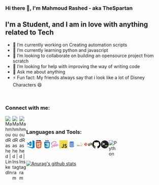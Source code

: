 ### Hi there 👋, I'm Mahmoud Rashed - aka TheSpartan 

## I'm a Student, and I am in love with anything related to Tech 

- 🔭 I’m currently working on Creating automation scripts 
- 🌱 I’m currently learning python and javascript
- 👯 I’m looking to collaborate on building an opensource project from scratch 
- 🤔 I’m looking for help with improving the way of writing code 
- 💬 Ask me about anything 
- ⚡ Fun fact: My friends always say that i look like a lot of Disney Characters 😄 
<!--- - 📫 How to reach me: ... ---> 
<!--- - 😄 Pronouns: ... ---> 

<br> 

### Connect with me: 

[<img align="left" alt="MahmoudRashed | LinkedIn" width="22px" src="https://cdn.jsdelivr.net/npm/simple-icons@v3/icons/linkedin.svg" />][linkedin] 
[<img align="left" alt="MahmoudRashed | Instagram" width="22px" src="https://cdn.jsdelivr.net/npm/simple-icons@v3/icons/instagram.svg" />][instagram] 
[<img align="left" alt="MahmoudRashed | Instagram" width="22px" src="https://cdn.jsdelivr.net/npm/simple-icons@v3/icons/facebook.svg" />][facebook]

<br> 

### Languages and Tools:

[<img align="left" alt="Visual Studio Code" width="26px" src="https://raw.githubusercontent.com/github/explore/80688e429a7d4ef2fca1e82350fe8e3517d3494d/topics/visual-studio-code/visual-studio-code.png" />][linkedin] 
[<img align="left" alt="HTML5" width="26px" src="https://raw.githubusercontent.com/github/explore/80688e429a7d4ef2fca1e82350fe8e3517d3494d/topics/html/html.png" />][linkedin] 
[<img align="left" alt="CSS3" width="26px" src="https://raw.githubusercontent.com/github/explore/80688e429a7d4ef2fca1e82350fe8e3517d3494d/topics/css/css.png" />][linkedin] 
[<img align="left" alt="Sass" width="26px" src="https://raw.githubusercontent.com/github/explore/80688e429a7d4ef2fca1e82350fe8e3517d3494d/topics/sass/sass.png" />][linkedin] 
[<img align="left" alt="JavaScript" width="26px" src="https://raw.githubusercontent.com/github/explore/80688e429a7d4ef2fca1e82350fe8e3517d3494d/topics/javascript/javascript.png" />][linkedin] 
[<img align="left" alt="SQL" width="26px" src="https://raw.githubusercontent.com/github/explore/80688e429a7d4ef2fca1e82350fe8e3517d3494d/topics/sql/sql.png" />][linkedin] 
[<img align="left" alt="MySQL" width="26px" src="https://raw.githubusercontent.com/github/explore/80688e429a7d4ef2fca1e82350fe8e3517d3494d/topics/mysql/mysql.png" />][linkedin]
[<img align="left" alt="Git" width="26px" src="https://raw.githubusercontent.com/github/explore/80688e429a7d4ef2fca1e82350fe8e3517d3494d/topics/git/git.png" />][linkedin] 
[<img align="left" alt="GitHub" width="26px" src="https://raw.githubusercontent.com/github/explore/78df643247d429f6cc873026c0622819ad797942/topics/github/github.png" />][linkedin]
[<img align="left" alt="terminal" width="26px" src="https://raw.githubusercontent.com/github/explore/80688e429a7d4ef2fca1e82350fe8e3517d3494d/topics/terminal/terminal.png" />][linkedin] 
[<img align="left" alt="Python" width="26px" src="https://raw.githubusercontent.com/rhoit/mode-icons/dump/icons/python.png" />][linkedin]

<br>
<br>
<br>

[![Anurag's github stats](https://github-readme-stats.vercel.app/api?username=MahmoudRashed2505&show_icons=true&theme=cobalt)](https://github.com/anuraghazra/github-readme-stats)

[linkedin]:https://www.linkedin.com/in/mahmoud-rashed2505/ 
[instagram]:https://www.instagram.com/mahmoudhossam98 
[facebook]:https://www.facebook.com/mahmoud.rashed2505
